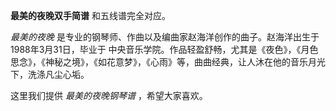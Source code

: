 

**最美的夜晚双手简谱** 和五线谱完全对应。

_最美的夜晚_ 是专业的钢琴师、作曲以及编曲家赵海洋创作的曲子。赵海洋出生于1988年3月31日，毕业于
中央音乐学院。作品轻盈舒畅，尤其是《夜色》，《月色思念》，《神秘之境》，《如花意梦》，《心雨》等，曲曲经典，让人沐在他的音乐月光下，洗涤凡尘心垢。

这里我们提供 _最美的夜晚钢琴谱_ ，希望大家喜欢。

